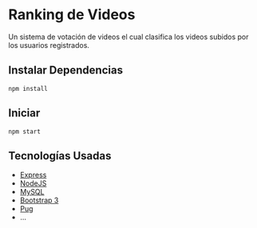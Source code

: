 # Ranking de Videos
Un sistema de votación de videos el cual clasifica los videos subidos por los usuarios registrados.

## Instalar Dependencias
```
npm install
```

## Iniciar
```
npm start
```

## Tecnologías Usadas
* [Express](http://expressjs.com/)
* [NodeJS](https://nodejs.org/api/)
* [MySQL](https://www.npmjs.com/package/mysql)
* [Bootstrap 3](http://getbootstrap.com/)
* [Pug](https://www.npmjs.com/package/pug)
* ...